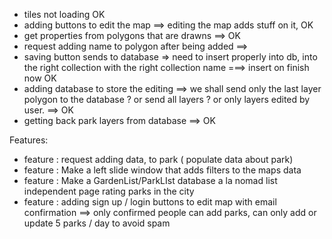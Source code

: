 - tiles not loading  OK 
- adding buttons to edit the map ==> editing the map adds stuff on it, OK 
- get properties from polygons that are drawns ==> OK 
- request adding name to polygon after being added ==> 
- saving button sends to database => need to insert properly into db, into the right collection with the right collection name ===> insert on finish now OK
- adding database to store the editing ==> we shall send only the last layer polygon to the database ? or send all layers ? or only layers edited  by user. ==> OK 
- getting back park layers from database ==> OK 


Features: 
- feature : request adding data, to park ( populate data about park)
- feature : Make a left slide window that adds filters to the maps data
- feature : Make a GardenList/ParkLIst database a la nomad list independent page rating parks in the city
- feature : adding sign up / login buttons to edit map with email confirmation ==> only confirmed people can add parks, can only add or update 5 parks / day to avoid spam
